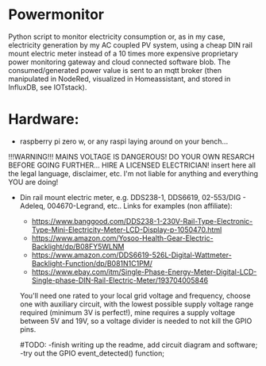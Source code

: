 # Powermonitor 

  Python script to monitor electricity consumption or, as in my case, electricity generation by my AC coupled PV system, using a cheap DIN rail mount electric meter instead of a 10 times more expensive proprietary power monitoring gateway and cloud connected software blob. The consumed/generated power value is sent to an mqtt broker (then manipulated in NodeRed, visualized in Homeassistant, and stored in InfluxDB, see IOTstack). 

# Hardware:

- raspberry pi zero w, or any raspi laying around on your bench...

!!!WARNING!!! MAINS VOLTAGE IS DANGEROUS! DO YOUR OWN RESARCH BEFORE GOING FURTHER... HIRE A LICENSED ELECTRICIAN! 
insert here all the legal language, disclaimer, etc. I'm not liable for anything and everything YOU are doing!

- Din rail mount electric meter, e.g. DDS238-1, DDS6619, 02-553/DIG - Adeleq, 004670-Legrand, etc.. Links for examples (non affiliate):
   - https://www.banggood.com/DDS238-1-230V-Rail-Type-Electronic-Type-Mini-Electricity-Meter-LCD-Display-p-1050470.html
   - https://www.amazon.com/Yosoo-Health-Gear-Electric-Backlight/dp/B08FY5WLNM
   - https://www.amazon.com/DDS6619-526L-Digital-Wattmeter-Backlight-Function/dp/B081N1C1PM/
   - https://www.ebay.com/itm/Single-Phase-Energy-Meter-Digital-LCD-Single-phase-DIN-Rail-Electric-Meter/193704005846
   
  You'll need one rated to your local grid voltage and frequency, choose one with auxiliary circuit, with the lowest possible supply voltage range required (minimum 3V is perfect!), mine requires a supply voltage between 5V and 19V, so a voltage divider is needed to not kill the GPIO pins.
  
  #TODO:
  -finish writing up the readme, add circuit diagram and software;
  -try out the GPIO event_detected() function;
